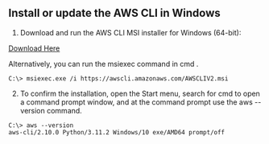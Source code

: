 ## Install or update the AWS CLI in Windows

1. Download and run the AWS CLI MSI installer for Windows (64-bit):

  [Download Here](https://awscli.amazonaws.com/AWSCLIV2.msi)

  Alternatively, you can run the msiexec command in cmd .
``` 
C:\> msiexec.exe /i https://awscli.amazonaws.com/AWSCLIV2.msi
```

2. To confirm the installation, open the Start menu, search for cmd to open a command prompt window, and at the command prompt use the aws --version command.

```
C:\> aws --version
aws-cli/2.10.0 Python/3.11.2 Windows/10 exe/AMD64 prompt/off
```

